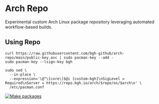 # Arch Repo

Experimental custom Arch Linux package repository leveraging automated workflow-based builds.

## Using Repo

```shell
curl https://raw.githubusercontent.com/bgh-github/arch-repo/main/public-key.asc | sudo pacman-key --add -
sudo pacman-key --lsign-key bgh

sudo sed \
  --in-place \
  --expression='\@^\[core\]$@i [custom-bgh]\nSigLevel = Required\nServer = https://repo.bgh.io/arch/$repo/os/$arch\n' \
  /etc/pacman.conf
```

[![Make packages](https://github.com/bgh-github/arch-repo/actions/workflows/main.yml/badge.svg)](https://github.com/bgh-github/arch-repo/actions/workflows/main.yml)
